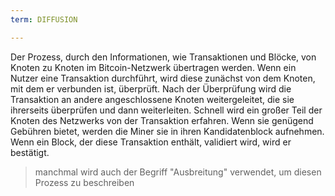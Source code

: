 ```yaml
---
term: DIFFUSION

---
```

Der Prozess, durch den Informationen, wie Transaktionen und Blöcke, von Knoten zu Knoten im Bitcoin-Netzwerk übertragen werden. Wenn ein Nutzer eine Transaktion durchführt, wird diese zunächst von dem Knoten, mit dem er verbunden ist, überprüft. Nach der Überprüfung wird die Transaktion an andere angeschlossene Knoten weitergeleitet, die sie ihrerseits überprüfen und dann weiterleiten. Schnell wird ein großer Teil der Knoten des Netzwerks von der Transaktion erfahren. Wenn sie genügend Gebühren bietet, werden die Miner sie in ihren Kandidatenblock aufnehmen. Wenn ein Block, der diese Transaktion enthält, validiert wird, wird er bestätigt.

> manchmal wird auch der Begriff "Ausbreitung" verwendet, um diesen Prozess zu beschreiben